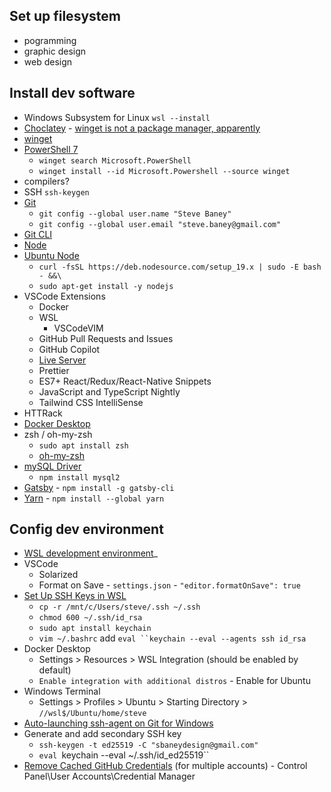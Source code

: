 ## Set up filesystem
 * pogramming
 * graphic design
 * web design
## Install dev software
 * Windows Subsystem for Linux `wsl --install`
 * [Choclatey](https://chocolatey.org/install) - [winget is not a package manager, apparently](https://github.com/microsoft/winget-cli/discussions/223#discussion-15735)
 * [winget](https://learn.microsoft.com/en-us/windows/package-manager/winget/#install-winget)
 *  [PowerShell 7](https://learn.microsoft.com/en-us/powershell/scripting/install/installing-powershell-on-windows?view=powershell-7.3)
 	- `winget search Microsoft.PowerShell`
 	- `winget install --id Microsoft.Powershell --source winget`
 * compilers?
 * SSH `ssh-keygen`
 * [Git](https://git-scm.com/download/win)
	 - `git config --global user.name "Steve Baney"`
	 - `git config --global user.email "steve.baney@gmail.com"`
 * [Git CLI](https://github.com/cli/cli#installation)
 * [Node](https://nodejs.org/en/download/package-manager/#windows-1)
 * [Ubuntu Node](https://github.com/nodesource/distributions#debinstall)
	 - `curl -fsSL https://deb.nodesource.com/setup_19.x | sudo -E bash - &&\`
	 - `sudo apt-get install -y nodejs`
 * VSCode Extensions
	 - Docker
	 - WSL
         - VSCodeVIM
	 - GitHub Pull Requests and Issues
	 - GitHub Copilot
	 - [Live Server](https://github.com/ritwickdey/vscode-live-server)
	 - Prettier
	 - ES7+ React/Redux/React-Native Snippets
	 - JavaScript and TypeScript Nightly
	 - Tailwind CSS IntelliSense
 * HTTRack
 * [Docker Desktop](https://www.docker.com/products/docker-desktop/)
 * zsh / oh-my-zsh
	 - `sudo apt install zsh`
	 - [oh-my-zsh](https://github.com/ohmyzsh/ohmyzsh)
 * [mySQL Driver](https://www.npmjs.com/search?q=mysql)
	 - `npm install mysql2`
 * [Gatsby](https://www.gatsbyjs.com/docs/tutorial/part-0/#gatsby-cli) - `npm install -g gatsby-cli`
 * [Yarn](https://classic.yarnpkg.com/lang/en/docs/install/#windows-stable) - `npm install --global yarn`

## Config dev environment
 * [WSL development environment](https://learn.microsoft.com/en-us/windows/wsl/setup/environment)_
 * VSCode
	 - Solarized
	 - Format on Save - `settings.json` - `"editor.formatOnSave": true`
 * [Set Up SSH Keys in WSL](https://devblogs.microsoft.com/commandline/sharing-ssh-keys-between-windows-and-wsl-2/)
	 - `cp -r /mnt/c/Users/steve/.ssh ~/.ssh`
	 - `chmod 600 ~/.ssh/id_rsa`
	 - `sudo apt install keychain`
	 - `vim ~/.bashrc` add `eval ``keychain --eval --agents ssh id_rsa`
 * Docker Desktop
	 - Settings > Resources > WSL Integration (should be enabled by default)
	 - `Enable integration with additional distros` - Enable for Ubuntu
 * Windows Terminal
	 - Settings > Profiles > Ubuntu > Starting Directory > `//wsl$/Ubuntu/home/steve`
 * [Auto-launching ssh-agent on Git for Windows](https://docs.github.com/en/authentication/connecting-to-github-with-ssh/working-with-ssh-key-passphrases)
 * Generate and add secondary SSH key 
 	- `ssh-keygen -t ed25519 -C "sbaneydesign@gmail.com"`
 	- `eval `keychain --eval ~/.ssh/id_ed25519``
 * [Remove Cached GitHub Credentials](https://stackoverflow.com/questions/47465644/github-remote-permission-denied) (for multiple accounts) - Control Panel\User Accounts\Credential Manager
